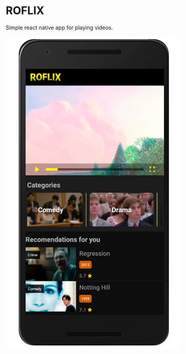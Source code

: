 # ROFLIX

Simple react native app for playing videos.

![screenshot roflix](./assets/images/screenshot.png)